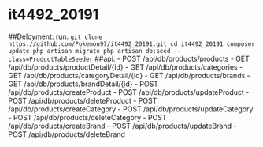 # it4492_20191
##Deloyment:
	run:
		```
		git clone https://github.com/Pokemon97/it4492_20191.git
		cd it4492_20191
		composer update
		php artisan migrate
		php artisan db:seed --class=ProductTableSeeder
		```
##api:
	- POST	/api/db/products/products
	- GET	/api/db/products/productDetail/{id}
	- GET	/api/db/products/categories
	- GET	/api/db/products/categoryDetail/{id}
	- GET	/api/db/products/brands
	- GET	/api/db/products/brandDetail/{id}
	- POST	/api/db/products/createProduct
	- POST	/api/db/products/updateProduct
	- POST	/api/db/products/deleteProduct
	- POST	/api/db/products/createCategory
	- POST	/api/db/products/updateCategory
	- POST	/api/db/products/deleteCategory
	- POST	/api/db/products/createBrand
	- POST	/api/db/products/updateBrand
	- POST	/api/db/products/deleteBrand
